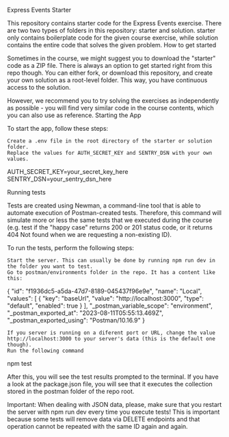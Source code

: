 Express Events Starter

This repository contains starter code for the Express Events exercise. There are two two types of folders in this repository: starter and solution. starter only contains boilerplate code for the given course exercise, while solution contains the entire code that solves the given problem.
How to get started

Sometimes in the course, we might suggest you to download the "starter" code as a ZIP file. There is always an option to get started right from this repo though. You can either fork, or download this repository, and create your own solution as a root-level folder. This way, you have continuous access to the solution.

However, we recommend you to try solving the exercises as independently as possible - you will find very similar code in the course contents, which you can also use as reference.
Starting the App

To start the app, follow these steps:

    Create a .env file in the root directory of the starter or solution folder.
    Replace the values for AUTH_SECRET_KEY and SENTRY_DSN with your own values.

AUTH_SECRET_KEY=your_secret_key_here
SENTRY_DSN=your_sentry_dsn_here

Running tests

Tests are created using Newman, a command-line tool that is able to automate execution of Postman-created tests. Therefore, this command will simulate more or less the same tests that we executed during the course (e.g. test if the "happy case" returns 200 or 201 status code, or it returns 404 Not found when we are requesting a non-existing ID).

To run the tests, perform the following steps:

    Start the server. This can usually be done by running npm run dev in the folder you want to test.
    Go to postman/environments folder in the repo. It has a content like this:

{
"id": "f1936dc5-a5da-47d7-8189-045437f96e9e",
"name": "Local",
"values": [
{
"key": "baseUrl",
"value": "http://localhost:3000",
"type": "default",
"enabled": true
}
],
"\_postman_variable_scope": "environment",
"\_postman_exported_at": "2023-08-11T05:55:13.469Z",
"\_postman_exported_using": "Postman/10.16.9"
}

    If you server is running on a diferent port or URL, change the value http://localhost:3000 to your server's data (this is the default one though).
    Run the following command

npm test

After this, you will see the test results prompted to the terminal. If you have a look at the package.json file, you will see that it executes the collection stored in the postman folder of the repo root.

Important: When dealing with JSON data, please, make sure that you restart the server with npm run dev every time you execute tests! This is important because some tests will remove data via DELETE endpoints and that operation cannot be repeated with the same ID again and again.
